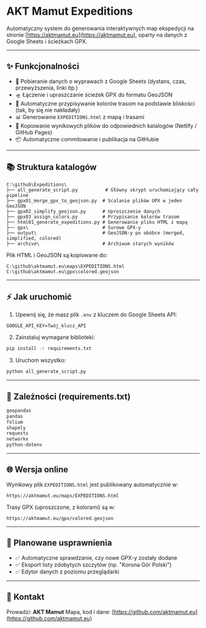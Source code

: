 # AKT Mamut Expeditions

Automatyczny system do generowania interaktywnych map ekspedycji na stronie [https://aktmamut.eu](https://aktmamut.eu), oparty na danych z Google Sheets i ścieżkach GPX.

---

## ✨ Funkcjonalności

* 📅 Pobieranie danych o wyprawach z Google Sheets (dystans, czas, przewyższenia, linki itp.)
* 🛸 Łączenie i upraszczanie ścieżek GPX do formatu GeoJSON
* 🌈 Automatyczne przypisywanie kolorów trasom na podstawie bliskości (tak, by się nie nakładały)
* 📊 Generowanie `EXPEDITIONS.html` z mapą i trasami
* 📃 Kopiowanie wynikowych plików do odpowiednich katalogów (Netlify / GitHub Pages)
* 📦 Automatyczne commitowanie i publikacja na GitHubie

---

## 📚 Struktura katalogów

```
C:\github\Expeditions\
├── all_generate_script.py          # Główny skrypt uruchamiający cały pipeline
├── gpx01_merge_gpx_to_geojson.py  # Scalanie plików GPX w jeden GeoJSON
├── gpx02_simplify_geojson.py      # Uproszczenie danych
├── gpx03_assign_colors.py         # Przypisanie kolorów trasom
├── html01_generate_expeditions.py # Generowanie pliku HTML z mapą
├── gpx\                           # Surowe GPX-y
├── output\                        # GeoJSON-y po obóbce (merged, simplified, colored)
├── archive\                       # Archiwum starych wyników
```

Plik HTML i GeoJSON są kopiowane do:

```
C:\github\aktmamut.eu\maps\EXPEDITIONS.html
C:\github\aktmamut.eu\gpx\colored.geojson
```

---

## ⚡ Jak uruchomić

1. Upewnij się, że masz plik `.env` z kluczem do Google Sheets API:

```
GOOGLE_API_KEY=Twój_klucz_API
```

2. Zainstaluj wymagane biblioteki:

```bash
pip install -r requirements.txt
```

3. Uruchom wszystko:

```bash
python all_generate_script.py
```

---

## 💚 Zależności (requirements.txt)

```txt
geopandas
pandas
folium
shapely
requests
networkx
python-dotenv
```

---

## 🌐 Wersja online

Wynikowy plik `EXPEDITIONS.html` jest publikowany automatycznie w:

```
https://aktmamut.eu/maps/EXPEDITIONS.html
```

Trasy GPX (uproszczone, z kolorami) są w:

```
https://aktmamut.eu/gpx/colored.geojson
```

---

## 🚀 Planowane usprawnienia

* ✅ Automatyczne sprawdzanie, czy nowe GPX-y zostały dodane
* ✅ Eksport listy zdobytych szczytów (np. "Korona Gór Polski")
* ✅ Edytor danych z poziomu przeglądarki

---

## 📲 Kontakt

Prowadzi: **AKT Mamut**
Mapa, kod i dane: [https://github.com/aktmamut.eu](https://github.com/aktmamut.eu)
